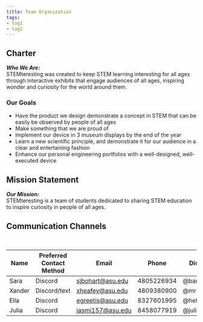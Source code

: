 ```yaml
---
title: Team Organization
tags:
- tag1
- tag2
---
```


## Charter
***Who We Are:*** <br>
STEMteresting was created to keep STEM learning 
interesting for all ages through interactive 
exhibits that engage audiences of all ages, 
inspiring wonder and curiosity for the world 
around them.
### Our Goals <br>
- Have the product we design demonstrate a concept in STEM that can be easily be observed by people of all ages
- Make something that we are proud of
- Implement our device in 3 museum displays by
the end of the year
- Learn a new scientific principle, and 
demonstrate it for our audience in a clear and 
entertaining fashion
- Enhance our personal engineering portfolios
with a well-designed, well-executed device

## Mission Statement
***Our Mission:*** <br>
STEMteresting is a team of students dedicated to sharing STEM education to inspire curiosity in people of all ages.

## Communication Channels
 <br>

Name  | Preferred Contact Method |Email            |Phone       |Discord Name
------|--------------------------|-----------------|------------|------------
Sara  | Discord                  |sjbohart@asu.edu |4805226934  |@bananabreadmfn
Xander| Discord/text             |xheafey@asu.edu  |4809380900  |@mr.man
Ella  | Discord                  |egreetis@asu.edu |8327601995  |@hella8931
Julia | Discord                  |jasmi157@asu.edu |8458077919  |@juliasmith141

